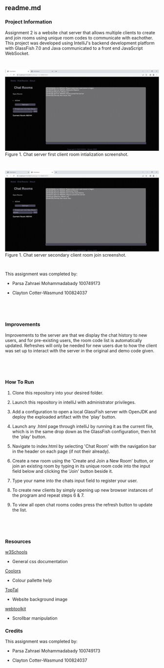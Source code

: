 
  

## readme.md

  
  

### Project Information

Assignment 2 is a website chat server that allows multiple clients to create and join rooms using unique room codes to communicate with eachother. This project was developed using IntelliJ's backend development platform with GlassFish 7.0 and Java communicated to a front end JavaScript WebSocket.


&nbsp;

![Client 1](./src/main/webapp/img/client1.jpg)
Figure 1. Chat server first client room intialization screenshot.

&nbsp;

![Client 2](./src/main/webapp/img/client2.jpg)
Figure 1. Chat server secondary client room join screenshot.
  

&nbsp;

  

This assignment was completed by:

  

- Parsa Zahraei Mohammadabady 100749173

- Clayton Cotter-Wasmund 100824037

  
  
  
  
  

&nbsp;

  

&nbsp;

  

### Improvements
Improvements to the server are that we display the chat history to new users, and for pre-existing users, the room code list is automatically updated. Refreshes will only be needed for new users due to how the client was set up to interact with the server in the original and demo code given.
  
  

&nbsp;

  

&nbsp;

  

### How To Run

1. Clone this repository into your desired folder.

2. Launch this repository in intelliJ with administrator privileges.

3. Add a configuration to open a local GlassFish server with OpenJDK and deploy the exploaded artifact with the 'play' button.

4. Launch any .html page through intelliJ by running it as the current file, which is in the same drop down as the GlassFish configuration, then hit the 'play' button.

5. Navigate to index.html by selecting 'Chat Room' with the navigation bar in the header on each page (if not their already).

6. Create a new room using the 'Create and Join a New Room' button, or join an existing room by typing in its unique room code into the input field below and clicking the 'Join' button beside it.

7. Type your name into the chats input field to register your user.

8. To create new clients by simply opening up new browser instances of the program and repeat steps 6 & 7.

9. To view all open chat rooms codes press the refresh button to update the list.

  

&nbsp;

  

&nbsp;

  

### Resources

[w3Schools](https://www.w3schools.com/)

- General css documentation

  

[Coolors](https://coolors.co/eae8ff-d8d5db-adacb5-2d3142-b0d7ff)

- Colour pallette help

  

[TopTal](https://www.toptal.com/designers/subtlepatterns/uploads/papyrus-dark.png)

- Website background image

  

[webtoolkit](https://www.webtoolkit.eu/wt)

- Scrollbar manipulation

  

### Credits

  

This assignment was completed by:

  

- Parsa Zahraei Mohammadabady 100749173

- Clayton Cotter-Wasmund 100824037